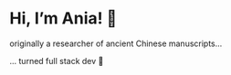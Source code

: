 <h1>Hi, I’m Ania! 🤸‍</h1>

originally a researcher of ancient Chinese manuscripts...

... turned full stack dev 🐣


